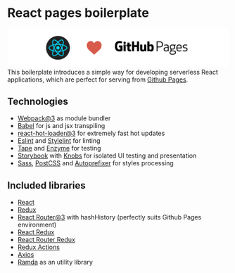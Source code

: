 # React pages boilerplate
![Cover](cover.png)
This boilerplate introduces a simple way for developing serverless React applications, which are perfect for serving from [Github Pages](https://pages.github.com/).

## Technologies
* [Webpack@3](https://webpack.github.io/) as module bundler
* [Babel](https://babeljs.io/) for js and jsx transpiling
* [react-hot-loader@3](https://github.com/gaearon/react-hot-loader) for extremely fast hot updates
* [Eslint](http://eslint.org/) and [Stylelint](http://stylelint.io/) for linting
* [Tape](https://github.com/substack/tape) and [Enzyme](http://airbnb.io/enzyme/) for testing
* [Storybook](https://getstorybook.io/) with [Knobs](https://github.com/storybooks/storybook-addon-knobs) for isolated UI testing and presentation
* [Sass](http://sass-lang.com/), [PostCSS](http://postcss.org/) and [Autoprefixer](https://github.com/postcss/autoprefixer) for styles processing


## Included libraries
* [React](https://github.com/facebook/react)
* [Redux](https://github.com/reactjs/redux)
* [React Router@3](https://github.com/ReactTraining/react-router) with hashHistory (perfectly suits Github Pages environment)
* [React Redux](https://github.com/reactjs/react-redux)
* [React Router Redux](https://github.com/reactjs/react-router-redux)
* [Redux Actions](https://github.com/acdlite/redux-actions)
* [Axios](https://github.com/mzabriskie/axios)
* [Ramda](http://ramdajs.com/) as an utility library
